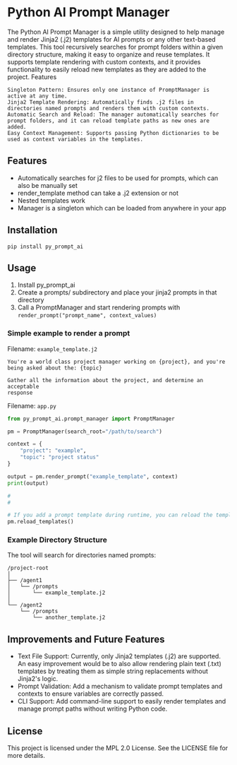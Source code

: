 # Python AI Prompt Manager

The Python AI Prompt Manager is a simple utility designed to help manage and render Jinja2 (.j2) templates for AI prompts or any other text-based templates. This tool recursively searches for prompt folders within a given directory structure, making it easy to organize and reuse templates. It supports template rendering with custom contexts, and it provides functionality to easily reload new templates as they are added to the project.
Features

    Singleton Pattern: Ensures only one instance of PromptManager is active at any time.
    Jinja2 Template Rendering: Automatically finds .j2 files in directories named prompts and renders them with custom contexts.
    Automatic Search and Reload: The manager automatically searches for prompt folders, and it can reload template paths as new ones are added.
    Easy Context Management: Supports passing Python dictionaries to be used as context variables in the templates.

## Features
- Automatically searches for j2 files to be used for prompts, which can also be manually set
- render_template method can take a .j2 extension or not
- Nested templates work
- Manager is a singleton which can be loaded from anywhere in your app

## Installation

`pip install py_prompt_ai`

## Usage
1. Install py_prompt_ai
2. Create a prompts/ subdirectory and place your jinja2 prompts in that directory
3. Call a PromptManager and start rendering prompts with `render_prompt("prompt_name", context_values)`

### Simple example to render a prompt
Filename: `example_template.j2`
```jinja2
You're a world class project manager working on {project}, and you're being asked about the: {topic}

Gather all the information about the project, and determine an acceptable 
response

```

Filename: `app.py`
```python
from py_prompt_ai.prompt_manager import PromptManager

pm = PromptManager(search_root="/path/to/search")

context = {
    "project": "example",
    "topic": "project status"
}

output = pm.render_prompt("example_template", context)
print(output)

# 
# 

# If you add a prompt template during runtime, you can reload the templates
pm.reload_templates()
```



### Example Directory Structure

The tool will search for directories named prompts:

```
/project-root
│
├── /agent1
│   └── /prompts
│       └── example_template.j2
│
└── /agent2
    └── /prompts
        └── another_template.j2
```

## Improvements and Future Features

- Text File Support: Currently, only Jinja2 templates (.j2) are supported. An easy improvement would be to also allow rendering plain text (.txt) templates by treating them as simple string replacements without Jinja2's logic.
- Prompt Validation: Add a mechanism to validate prompt templates and contexts to ensure variables are correctly passed.
- CLI Support: Add command-line support to easily render templates and manage prompt paths without writing Python code.

## License

This project is licensed under the MPL 2.0 License. See the LICENSE file for more details.